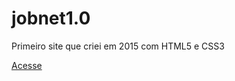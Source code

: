 # jobnet1.0
 Primeiro site que criei em 2015 com HTML5 e CSS3
 
[Acesse](https://fabriciosilvajr.github.io/jobnet1.0/index.html)

